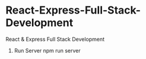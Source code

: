 # React-Express-Full-Stack-Development
React &amp; Express Full Stack Development

1) Run Server
npm run server
